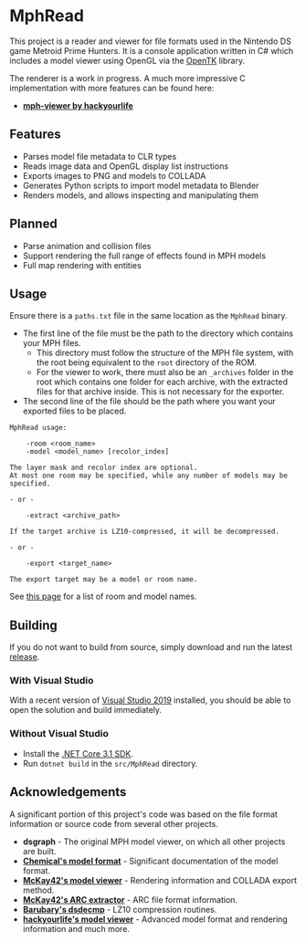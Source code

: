 # MphRead
This project is a reader and viewer for file formats used in the Nintendo DS game Metroid Prime Hunters. It is a console application written in C# which includes a model viewer using OpenGL via the [OpenTK](https://github.com/opentk/opentk) library.

The renderer is a work in progress. A much more impressive C implementation with more features can be found here:
- **[mph-viewer by hackyourlife](https://github.com/hackyourlife/mph-viewer)**

## Features
- Parses model file metadata to CLR types
- Reads image data and OpenGL display list instructions
- Exports images to PNG and models to COLLADA
- Generates Python scripts to import model metadata to Blender
- Renders models, and allows inspecting and manipulating them

## Planned
- Parse animation and collision files
- Support rendering the full range of effects found in MPH models
- Full map rendering with entities

## Usage

Ensure there is a `paths.txt` file in the same location as the `MphRead` binary.
- The first line of the file must be the path to the directory which contains your MPH files.
  - This directory must follow the structure of the MPH file system, with the root being equivalent to the `root` directory of the ROM.
  - For the viewer to work, there must also be an `_archives` folder in the root which contains one folder for each archive, with the extracted files for that archive inside. This is not necessary for the exporter.
- The second line of the file should be the path where you want your exported files to be placed.

```
MphRead usage:

    -room <room_name>
    -model <model_name> [recolor_index]

The layer mask and recolor index are optional.
At most one room may be specified, while any number of models may be specified.

- or -

    -extract <archive_path>

If the target archive is LZ10-compressed, it will be decompressed.

- or -

    -export <target_name>

The export target may be a model or room name.
```

See [this page](https://github.com/NoneGiven/MphRead/wiki) for a list of room and model names.

## Building

If you do not want to build from source, simply download and run the latest [release](https://github.com/NoneGiven/MphRead/releases).

### With Visual Studio

With a recent version of [Visual Studio 2019](https://visualstudio.microsoft.com/vs/) installed, you should be able to open the solution and build immediately.

### Without Visual Studio

- Install the [.NET Core 3.1 SDK](https://dotnet.microsoft.com/download/dotnet-core/3.1).
- Run `dotnet build` in the `src/MphRead` directory.

## Acknowledgements

A significant portion of this project's code was based on the file format information or source code from several other projects.

- **dsgraph** - The original MPH model viewer, on which all other projects are built.
- **[Chemical's model format](https://gitlab.com/ch-mcl/metroid-prime-hunters-file-document/-/blob/master/Model/BinModel.md)** - Significant documentation of the model format.
- **[McKay42's model viewer](https://github.com/McKay42/mph-model-viewer)** - Rendering information and COLLADA export method.
- **[McKay42's ARC extractor](https://github.com/McKay42/mph-arc-extractor)** - ARC file format information.
- **[Barubary's dsdecmp](https://github.com/Barubary/dsdecmp)** - LZ10 compression routines.
- **[hackyourlife's model viewer](https://github.com/hackyourlife/mph-viewer)** - Advanced model format and rendering information and much more.
